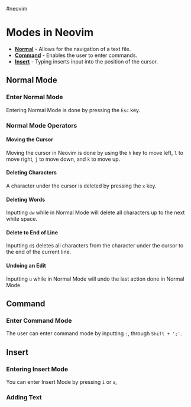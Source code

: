 #neovim

# Modes in Neovim
* **[Normal](##Normal)** - Allows for the navigation of a text file.
* **[Command](##Command)** - Enables the user to enter commands.
* **[Insert](##Insert)** - Typing inserts input into the position of the cursor.
## Normal Mode
### Enter Normal Mode
Entering Normal Mode is done by pressing the `Esc` key.
### Normal Mode Operators
#### Moving the Cursor
Moving the cursor in Neovim is done by using the `h`  key to move left, `l` to move right, `j` to move down, and `k` to move up.
#### Deleting Characters
A character under the cursor is deleted by pressing the `x` key.
#### Deleting Words
Inputting `dw` while in Normal Mode will delete all characters up to the next white space.
#### Delete to End of Line
Inputting `d$` deletes all characters from the character under the cursor to the end of the current line.
#### Undoing an Edit
Inputting `u` while in Normal Mode will undo the last action done in Normal Mode.
## Command

### Enter Command Mode
The user can enter command mode by inputting `:`, through `Shift + ';'`.

## Insert

### Entering Insert Mode
You can enter Insert Mode by pressing `i` or `a`, 

### Adding Text
